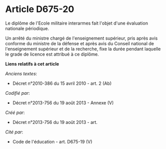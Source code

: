 # Article D675-20

Le diplôme de l'Ecole militaire interarmes fait l'objet d'une évaluation nationale périodique.

Un arrêté du ministre chargé de l'enseignement supérieur, pris après avis conforme du ministre de la défense et après avis du
Conseil national de l'enseignement supérieur et de la recherche, fixe la durée pendant laquelle le grade de licence est
attribué à ce diplôme.

**Liens relatifs à cet article**

_Anciens textes_:

  - Décret n°2010-386 du 15 avril 2010 - art. 2 (Ab)

_Codifié par_:

  - Décret n°2013-756 du 19 août 2013 -  Annexe (V)

_Créé par_:

  - Décret n°2013-756 du 19 août 2013 - art.

_Cité par_:

  - Code de l'éducation - art. D675-19 (V)
